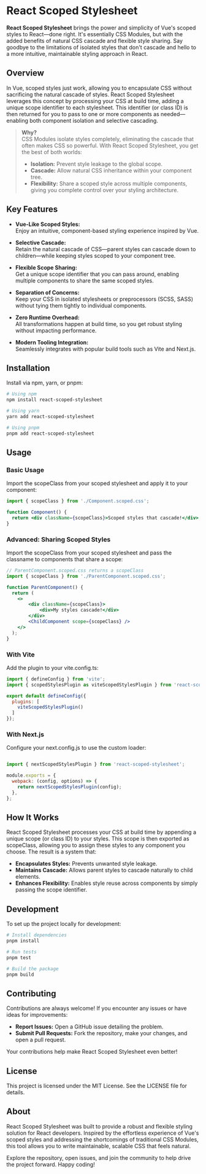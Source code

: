 # React Scoped Stylesheet

**React Scoped Stylesheet** brings the power and simplicity of Vue's scoped styles to React—done right. It's essentially CSS Modules, but with the added benefits of natural CSS cascade and flexible style sharing. Say goodbye to the limitations of isolated styles that don't cascade and hello to a more intuitive, maintainable styling approach in React.

## Overview

In Vue, scoped styles just work, allowing you to encapsulate CSS without sacrificing the natural cascade of styles. React Scoped Stylesheet leverages this concept by processing your CSS at build time, adding a unique scope identifier to each stylesheet. This identifier (or class ID) is then returned for you to pass to one or more components as needed—enabling both component isolation and selective cascading.

> **Why?**  
> CSS Modules isolate styles completely, eliminating the cascade that often makes CSS so powerful. With React Scoped Stylesheet, you get the best of both worlds:
> - **Isolation:** Prevent style leakage to the global scope.
> - **Cascade:** Allow natural CSS inheritance within your component tree.
> - **Flexibility:** Share a scoped style across multiple components, giving you complete control over your styling architecture.

## Key Features

- **Vue-Like Scoped Styles:**  
  Enjoy an intuitive, component-based styling experience inspired by Vue.

- **Selective Cascade:**  
  Retain the natural cascade of CSS—parent styles can cascade down to children—while keeping styles scoped to your component tree.

- **Flexible Scope Sharing:**  
  Get a unique scope identifier that you can pass around, enabling multiple components to share the same scoped styles.

- **Separation of Concerns:**  
  Keep your CSS in isolated stylesheets or preprocessors (SCSS, SASS) without tying them tightly to individual components.

- **Zero Runtime Overhead:**  
  All transformations happen at build time, so you get robust styling without impacting performance.

- **Modern Tooling Integration:**  
  Seamlessly integrates with popular build tools such as Vite and Next.js.

## Installation

Install via npm, yarn, or pnpm:

```bash
# Using npm
npm install react-scoped-stylesheet

# Using yarn
yarn add react-scoped-stylesheet

# Using pnpm
pnpm add react-scoped-stylesheet
```

## Usage

### Basic Usage

Import the scopeClass from your scoped stylesheet and apply it to your component:

```jsx
import { scopeClass } from './Component.scoped.css';

function Component() {
  return <div className={scopeClass}>Scoped styles that cascade!</div>;
}
```

### Advanced: Sharing Scoped Styles

Import the scopeClass from your scoped stylesheet and pass the classname to components that share a scope:

```jsx
// ParentComponent.scoped.css returns a scopeClass
import { scopeClass } from './ParentComponent.scoped.css';

function ParentComponent() {
  return (
    <>
        <div className={scopeClass}>
            <div>My styles cascade!</div>
        </div>
        <ChildComponent scope={scopeClass} />
    </>
  );
}
```

### With Vite

Add the plugin to your vite.config.ts:

```jsx
import { defineConfig } from 'vite';
import { scopedStylesPlugin as viteScopedStylesPlugin } from 'react-scoped-stylesheet';

export default defineConfig({
  plugins: [
    viteScopedStylesPlugin()
  ]
});
```

### With Next.js

Configure your next.config.js to use the custom loader:

```jsx

import { nextScopedStylesPlugin } from 'react-scoped-stylesheet';

module.exports = {
  webpack: (config, options) => {
    return nextScopedStylesPlugin(config);
  },
};
```

## How It Works

React Scoped Stylesheet processes your CSS at build time by appending a unique scope (or class ID) to your styles. This scope is then exported as scopeClass, allowing you to assign these styles to any component you choose. The result is a system that:

- **Encapsulates Styles:** Prevents unwanted style leakage.
- **Maintains Cascade:** Allows parent styles to cascade naturally to child elements.
- **Enhances Flexibility:** Enables style reuse across components by simply passing the scope identifier.

## Development

To set up the project locally for development:

```bash
# Install dependencies
pnpm install

# Run tests
pnpm test

# Build the package
pnpm build
```

## Contributing

Contributions are always welcome! If you encounter any issues or have ideas for improvements:

- **Report Issues:** Open a GitHub issue detailing the problem.
- **Submit Pull Requests:** Fork the repository, make your changes, and open a pull request.

Your contributions help make React Scoped Stylesheet even better!

## License

This project is licensed under the MIT License. See the LICENSE file for details.

## About

React Scoped Stylesheet was built to provide a robust and flexible styling solution for React developers. Inspired by the effortless experience of Vue's scoped styles and addressing the shortcomings of traditional CSS Modules, this tool allows you to write maintainable, scalable CSS that feels natural.

Explore the repository, open issues, and join the community to help drive the project forward. Happy coding!